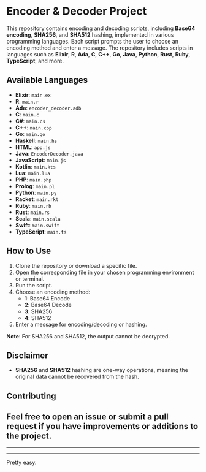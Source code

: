 # Encoder & Decoder Project

This repository contains encoding and decoding scripts, including **Base64 encoding**, **SHA256**, and **SHA512** hashing, implemented in various programming languages. Each script prompts the user to choose an encoding method and enter a message. The repository includes scripts in languages such as **Elixir**, **R**, **Ada**, **C**, **C++**, **Go**, **Java**, **Python**, **Rust**, **Ruby**, **TypeScript**, and more.

## Available Languages

- **Elixir**: `main.ex`
- **R**: `main.r`
- **Ada**: `encoder_decoder.adb`
- **C**: `main.c`
- **C#**: `main.cs`
- **C++**: `main.cpp`
- **Go**: `main.go`
- **Haskell**: `main.hs`
- **HTML**: `app.js`
- **Java**: `EncoderDecoder.java`
- **JavaScript**: `main.js`
- **Kotlin**: `main.kts`
- **Lua**: `main.lua`
- **PHP**: `main.php`
- **Prolog**: `main.pl`
- **Python**: `main.py`
- **Racket**: `main.rkt`
- **Ruby**: `main.rb`
- **Rust**: `main.rs`
- **Scala**: `main.scala`
- **Swift**: `main.swift`
- **TypeScript**: `main.ts`

## How to Use

1. Clone the repository or download a specific file.
2. Open the corresponding file in your chosen programming environment or terminal.
3. Run the script.
4. Choose an encoding method:
   - **1**: Base64 Encode
   - **2**: Base64 Decode
   - **3**: SHA256
   - **4**: SHA512
5. Enter a message for encoding/decoding or hashing.

**Note**: For SHA256 and SHA512, the output cannot be decrypted.


## Disclaimer

- **SHA256** and **SHA512** hashing are one-way operations, meaning the original data cannot be recovered from the hash.

## Contributing

Feel free to open an issue or submit a pull request if you have improvements or additions to the project.
---
---
---
Pretty easy.
